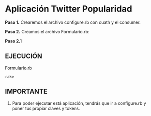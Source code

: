 Aplicación Twitter Popularidad
================================

**Paso 1.** Crearemos el archivo configure.rb con ouath y el consumer.

**Paso 2.** Creamos el archivo Formulario.rb:
	
**Paso 2.1** 

## EJECUCIÓN ##

Formulario.rb
	
	rake

## IMPORTANTE ##

1. Para poder ejecutar está aplicación, tendrás que ir a configure.rb y poner tus propiar claves y tokens.


